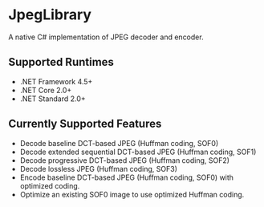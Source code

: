 # JpegLibrary

A native C# implementation of JPEG decoder and encoder.

## Supported Runtimes

* .NET Framework 4.5+
* .NET Core 2.0+
* .NET Standard 2.0+

## Currently Supported Features

* Decode baseline DCT-based JPEG (Huffman coding, SOF0)
* Decode extended sequential DCT-based JPEG (Huffman coding, SOF1)
* Decode progressive DCT-based JPEG (Huffman coding, SOF2)
* Decode lossless JPEG (Huffman coding, SOF3)
* Encode baseline DCT-based JPEG (Huffman coding, SOF0) with optimized coding.
* Optimize an existing SOF0 image to use optimized Huffman coding.